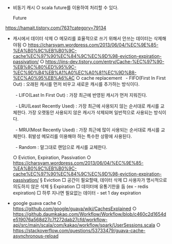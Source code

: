 - 비동기 캐시
  ○ scala future를 이용하여 처리할 수 있다.

  Future

https://hamait.tistory.com/763?category=79134


- 캐시에서 데이터 삭제
  ○ 메모리를 효율적으로 쓰기 위해서 안쓰는 데이터는 삭제해야됨
  ○ https://charsyam.wordpress.com/2013/06/04/%EC%9E%85-%EA%B0%9C%EB%B0%9C-cache%EC%97%90%EC%84%9C%EC%9D%98-eviction-expiration-passivation/
  ○ https://jins-dev.tistory.com/entry/Cache-%EC%97%90-%EB%8C%80%ED%95%9C-%EC%9D%B4%EB%A1%A0%EC%A0%81%EC%9D%B8-%EC%A0%95%EB%A6%AC
  ○ cache replacement
      - FIFO(First In First Out) : 오래된 캐시를 먼저 비우고 새로운 캐시를 추가하는 방식이다.

      - LIFO(Last In First Out) : 가장 최근에 반영된 캐시가 먼저 지워진다.


      - LRU(Least Recently Used) : 가장 최근에 사용되지 않는 순서대로 캐시를 교체한다. 가장 오랫동안 사용되지 않은 캐시가 삭제되며 일반적으로 사용되는 방식이다.

      - MRU(Most Recently Used) : 가장 최근에 많이 사용되는 순서대로 캐시를 교체한다. 휘발성 메모리를 이용해야 하는 특수한 상황에 사용된다.

      - Random : 말그대로 랜덤으로 캐시를 교체한다.


  ○ Eviction, Expiration, Passivation
  ○ https://charsyam.wordpress.com/2013/06/04/%EC%9E%85-%EA%B0%9C%EB%B0%9C-cache%EC%97%90%EC%84%9C%EC%9D%98-eviction-expiration-passivation/
    § Eviction
      □ 공간이 필요할때, 데이터 삭제
      □ 사용자가 명시적으로 의도하지 않은 삭제
    § Expiration
      □ 데이터에 유통기한을 둠 (ex - redis expiration)
      □ 하루 지나면 필요없는 데이터 - set 1 day expiration


- google guava cache
  ○ https://github.com/google/guava/wiki/CachesExplained
  ○ https://github.daumkakao.com/Workflow/Workflow/blob/c460c2d1654de519076a568d27c7f272dab27cfd/workflow-api/src/main/scala/com/kakao/workflow/spark/UserSessions.scala
  ○ https://stackoverflow.com/questions/53733479/guava-cache-asynchronous-reload
